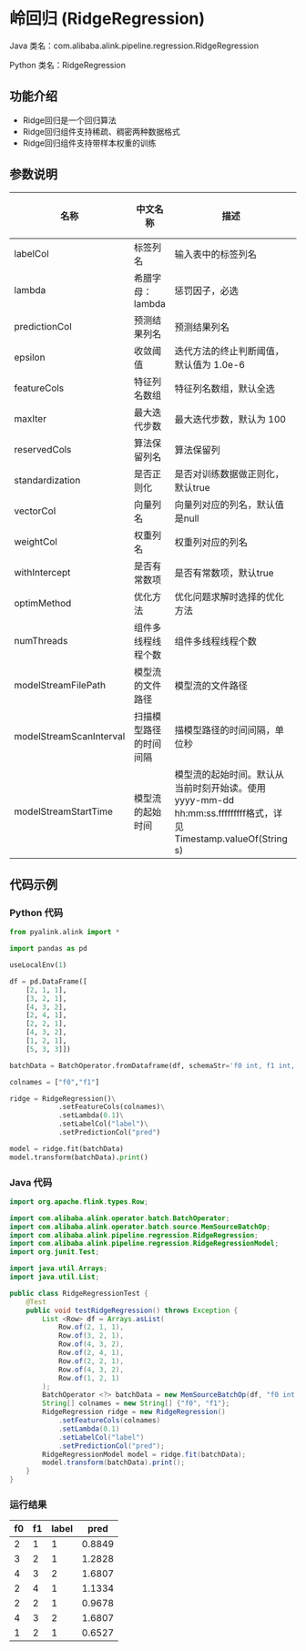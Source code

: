# 岭回归 (RidgeRegression)
Java 类名：com.alibaba.alink.pipeline.regression.RidgeRegression

Python 类名：RidgeRegression


## 功能介绍
* Ridge回归是一个回归算法
* Ridge回归组件支持稀疏、稠密两种数据格式
* Ridge回归组件支持带样本权重的训练

## 参数说明

| 名称 | 中文名称 | 描述 | 类型 | 是否必须？ | 默认值 |
| --- | --- | --- | --- | --- | --- |
| labelCol | 标签列名 | 输入表中的标签列名 | String | ✓ |  |
| lambda | 希腊字母：lambda | 惩罚因子，必选 | Double | ✓ |  |
| predictionCol | 预测结果列名 | 预测结果列名 | String | ✓ |  |
| epsilon | 收敛阈值 | 迭代方法的终止判断阈值，默认值为 1.0e-6 | Double |  | 1.0E-6 |
| featureCols | 特征列名数组 | 特征列名数组，默认全选 | String[] |  | null |
| maxIter | 最大迭代步数 | 最大迭代步数，默认为 100 | Integer |  | 100 |
| reservedCols | 算法保留列名 | 算法保留列 | String[] |  | null |
| standardization | 是否正则化 | 是否对训练数据做正则化，默认true | Boolean |  | true |
| vectorCol | 向量列名 | 向量列对应的列名，默认值是null | String |  | null |
| weightCol | 权重列名 | 权重列对应的列名 | String |  | null |
| withIntercept | 是否有常数项 | 是否有常数项，默认true | Boolean |  | true |
| optimMethod | 优化方法 | 优化问题求解时选择的优化方法 | String |  | null |
| numThreads | 组件多线程线程个数 | 组件多线程线程个数 | Integer |  | 1 |
| modelStreamFilePath | 模型流的文件路径 | 模型流的文件路径 | String |  | null |
| modelStreamScanInterval | 扫描模型路径的时间间隔 | 描模型路径的时间间隔，单位秒 | Integer |  | 10 |
| modelStreamStartTime | 模型流的起始时间 | 模型流的起始时间。默认从当前时刻开始读。使用yyyy-mm-dd hh:mm:ss.fffffffff格式，详见Timestamp.valueOf(String s) | String |  | null |



## 代码示例
### Python 代码
```python
from pyalink.alink import *

import pandas as pd

useLocalEnv(1)

df = pd.DataFrame([
    [2, 1, 1],
    [3, 2, 1],
    [4, 3, 2],
    [2, 4, 1],
    [2, 2, 1],
    [4, 3, 2],
    [1, 2, 1],
    [5, 3, 3]])

batchData = BatchOperator.fromDataframe(df, schemaStr='f0 int, f1 int, label int', op_type='batch')

colnames = ["f0","f1"]

ridge = RidgeRegression()\
            .setFeatureCols(colnames)\
            .setLambda(0.1)\
            .setLabelCol("label")\
            .setPredictionCol("pred")

model = ridge.fit(batchData)
model.transform(batchData).print()
```
### Java 代码
```java
import org.apache.flink.types.Row;

import com.alibaba.alink.operator.batch.BatchOperator;
import com.alibaba.alink.operator.batch.source.MemSourceBatchOp;
import com.alibaba.alink.pipeline.regression.RidgeRegression;
import com.alibaba.alink.pipeline.regression.RidgeRegressionModel;
import org.junit.Test;

import java.util.Arrays;
import java.util.List;

public class RidgeRegressionTest {
	@Test
	public void testRidgeRegression() throws Exception {
		List <Row> df = Arrays.asList(
			Row.of(2, 1, 1),
			Row.of(3, 2, 1),
			Row.of(4, 3, 2),
			Row.of(2, 4, 1),
			Row.of(2, 2, 1),
			Row.of(4, 3, 2),
			Row.of(1, 2, 1)
		);
		BatchOperator <?> batchData = new MemSourceBatchOp(df, "f0 int, f1 int, label int");
		String[] colnames = new String[] {"f0", "f1"};
		RidgeRegression ridge = new RidgeRegression()
			.setFeatureCols(colnames)
			.setLambda(0.1)
			.setLabelCol("label")
			.setPredictionCol("pred");
		RidgeRegressionModel model = ridge.fit(batchData);
		model.transform(batchData).print();
	}
}
```
### 运行结果
f0|f1|label|pred
---|---|-----|----
2|1|1|0.8849
3|2|1|1.2828
4|3|2|1.6807
2|4|1|1.1334
2|2|1|0.9678
4|3|2|1.6807
1|2|1|0.6527



